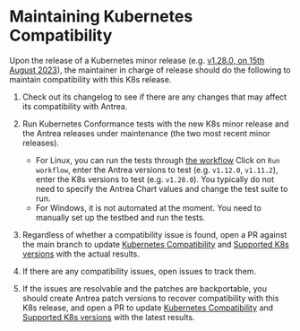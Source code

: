 # Maintaining Kubernetes Compatibility

Upon the release of a Kubernetes minor release (e.g. [v1.28.0, on 15th August 2023](https://github.com/kubernetes/sig-release/tree/master/releases/release-1.28)),
the maintainer in charge of release should do the following to maintain
compatibility with this K8s release.

1. Check out its changelog to see if there are any changes that may affect its
   compatibility with Antrea.

2. Run Kubernetes Conformance tests with the new K8s minor release and the
   Antrea releases under maintenance (the two most recent minor releases).
   - For Linux, you can run the tests through [the workflow](https://github.com/antrea-io/antrea/actions/workflows/conformance.yml)
     Click on `Run workflow`, enter the Antrea versions to test (e.g.
     `v1.12.0`, `v1.11.2`), enter the K8s versions to test (e.g. `v1.28.0`).
     You typically do not need to specify the Antrea Chart values and change
     the test suite to run.
   - For Windows, it is not automated at the moment. You need to manually
     set up the testbed and run the tests.

3. Regardless of whether a compatibility issue is found, open a PR against the
   main branch to update [Kubernetes Compatibility](../../README.md#kubernetes-compatibility)
   and [Supported K8s versions](../versioning.md#supported-k8s-versions) with
   the actual results.

4. If there are any compatibility issues, open issues to track them.

5. If the issues are resolvable and the patches are backportable, you should
   create Antrea patch versions to recover compatibility with this K8s release,
   and open a PR to update [Kubernetes Compatibility](../../README.md#kubernetes-compatibility)
   and [Supported K8s versions](../versioning.md#supported-k8s-versions) with
   the latest results.